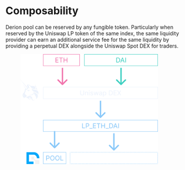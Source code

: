 # Composability

Derion pool can be reserved by any fungible token. Particularly when reserved by the Uniswap LP token of the same index, the same liquidity provider can earn an additional service fee for the same liquidity by providing a perpetual DEX alongside the Uniswap Spot DEX for traders.

<figure><img src="../.gitbook/assets/image (62).png" alt="" width="375"><figcaption></figcaption></figure>
